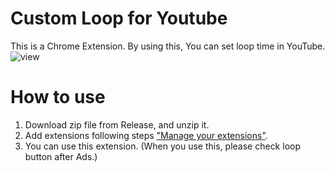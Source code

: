 # Custom Loop for Youtube
This is a Chrome Extension.
By using this, You can set loop time in YouTube.
![view](https://user-images.githubusercontent.com/119599381/212870228-ae6ba06b-6a42-43f9-bd89-c65eb900a8b9.png)

# How to use
1. Download zip file from Release, and unzip it.
2. Add extensions following steps ["Manage your extensions"](https://support.google.com/chrome_webstore/answer/2664769?hl=en).
3. You can use this extension. (When you use this, please check loop button after Ads.)

